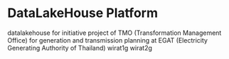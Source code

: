 # DataLakeHouse Platform

datalakehouse for initiative project of TMO (Transformation Management Office) for generation and transmission planning at EGAT (Electricity Generating Authority of Thailand)
wirat1g
wirat2g